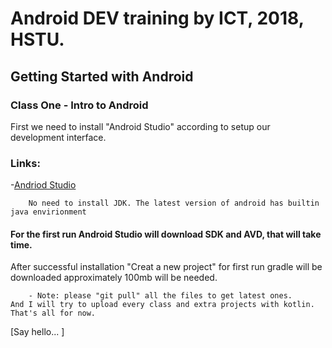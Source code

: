 # Android DEV training by ICT, 2018, HSTU.

## Getting Started with Android

### Class One - Intro to Android

First we need to install "Android Studio" according to setup our
development interface.

### Links:
 -[Andriod Studio](https://developer.android.com/studio/install)

```
	No need to install JDK. The latest version of android has builtin java envirionment
```


#### For the first run Android Studio will download SDK and AVD, that will take time.

After successful installation "Creat a new project" for first run gradle will be downloaded approximately 100mb will be needed.



```
	- Note: please "git pull" all the files to get latest ones. 
And I will try to upload every class and extra projects with kotlin. That's all for now.
```

[Say hello... ]
